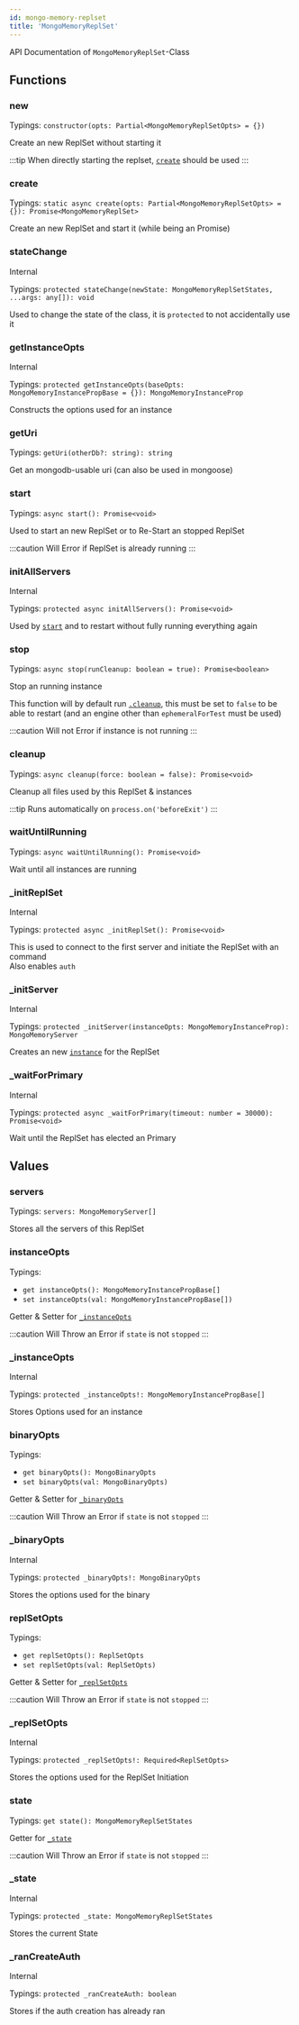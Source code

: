 ```yaml
---
id: mongo-memory-replset
title: 'MongoMemoryReplSet'
---
```


API Documentation of `MongoMemoryReplSet`-Class

## Functions

### new

Typings: `constructor(opts: Partial<MongoMemoryReplSetOpts> = {})`

Create an new ReplSet without starting it

:::tip
When directly starting the replset, [`create`](#create) should be used
:::

### create

Typings: `static async create(opts: Partial<MongoMemoryReplSetOpts> = {}): Promise<MongoMemoryReplSet>`

Create an new ReplSet and start it (while being an Promise)

### stateChange

<span class="badge badge--warning">Internal</span>

Typings: `protected stateChange(newState: MongoMemoryReplSetStates, ...args: any[]): void`

Used to change the state of the class, it is `protected` to not accidentally use it

### getInstanceOpts

<span class="badge badge--warning">Internal</span>

Typings: `protected getInstanceOpts(baseOpts: MongoMemoryInstancePropBase = {}): MongoMemoryInstanceProp`

Constructs the options used for an instance

### getUri

Typings: `getUri(otherDb?: string): string`

Get an mongodb-usable uri (can also be used in mongoose)

### start

Typings: `async start(): Promise<void>`

Used to start an new ReplSet or to Re-Start an stopped ReplSet

:::caution
Will Error if ReplSet is already running
:::

### initAllServers

<span class="badge badge--warning">Internal</span>

Typings: `protected async initAllServers(): Promise<void>`

Used by [`start`](#start) and to restart without fully running everything again

### stop

Typings: `async stop(runCleanup: boolean = true): Promise<boolean>`

Stop an running instance

This function will by default run [`.cleanup`](#cleanup), this must be set to `false` to be able to restart (and an engine other than `ephemeralForTest` must be used)

:::caution
Will not Error if instance is not running
:::

### cleanup

Typings: `async cleanup(force: boolean = false): Promise<void>`

Cleanup all files used by this ReplSet & instances

:::tip
Runs automatically on `process.on('beforeExit')`
:::

### waitUntilRunning

Typings: `async waitUntilRunning(): Promise<void>`

Wait until all instances are running

### _initReplSet

<span class="badge badge--warning">Internal</span>

Typings: `protected async _initReplSet(): Promise<void>`

This is used to connect to the first server and initiate the ReplSet with an command<br/>
Also enables `auth`

### _initServer

<span class="badge badge--warning">Internal</span>

Typings: `protected _initServer(instanceOpts: MongoMemoryInstanceProp): MongoMemoryServer`

Creates an new [`instance`](./mongo-memory-server.md) for the ReplSet

### _waitForPrimary

<span class="badge badge--warning">Internal</span>

Typings: `protected async _waitForPrimary(timeout: number = 30000): Promise<void>`

Wait until the ReplSet has elected an Primary

## Values

### servers

Typings: `servers: MongoMemoryServer[]`

Stores all the servers of this ReplSet

### instanceOpts

Typings:

- `get instanceOpts(): MongoMemoryInstancePropBase[]`
- `set instanceOpts(val: MongoMemoryInstancePropBase[])`

Getter & Setter for [`_instanceOpts`](#_instanceOpts)

:::caution
Will Throw an Error if `state` is not `stopped`
:::

### _instanceOpts

<span class="badge badge--warning">Internal</span>

Typings: `protected _instanceOpts!: MongoMemoryInstancePropBase[]`

Stores Options used for an instance

### binaryOpts

Typings:

- `get binaryOpts(): MongoBinaryOpts`
- `set binaryOpts(val: MongoBinaryOpts)`

Getter & Setter for [`_binaryOpts`](#_binaryOpts)

:::caution
Will Throw an Error if `state` is not `stopped`
:::

### _binaryOpts

<span class="badge badge--warning">Internal</span>

Typings: `protected _binaryOpts!: MongoBinaryOpts`

Stores the options used for the binary

### replSetOpts

Typings:

- `get replSetOpts(): ReplSetOpts`
- `set replSetOpts(val: ReplSetOpts)`

Getter & Setter for [`_replSetOpts`](#_replSetOpts)

:::caution
Will Throw an Error if `state` is not `stopped`
:::

### _replSetOpts

<span class="badge badge--warning">Internal</span>

Typings: `protected _replSetOpts!: Required<ReplSetOpts>`

Stores the options used for the ReplSet Initiation

### state

Typings: `get state(): MongoMemoryReplSetStates`

Getter for [`_state`](#_state)

:::caution
Will Throw an Error if `state` is not `stopped`
:::

### _state

<span class="badge badge--warning">Internal</span>

Typings: `protected _state: MongoMemoryReplSetStates`

Stores the current State

### _ranCreateAuth

<span class="badge badge--warning">Internal</span>

Typings: `protected _ranCreateAuth: boolean`

Stores if the auth creation has already ran
